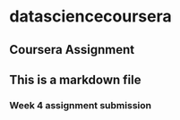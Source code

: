 # datasciencecoursera
## Coursera Assignment
## This is a markdown file
### Week 4 assignment submission 
